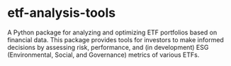 # etf-analysis-tools
 A Python package for analyzing and optimizing ETF portfolios based on financial data. This package provides tools for investors to make informed decisions by assessing risk, performance, and (in development) ESG (Environmental, Social, and Governance) metrics of various ETFs.
